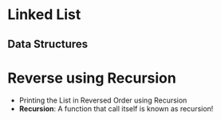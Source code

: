 # Linked List
## Data Structures

# Reverse using Recursion

- Printing the List in Reversed Order using Recursion
- <strong>Recursion</strong>: A function that call itself is known as recursion!